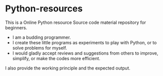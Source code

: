 # Python-resources

This is a Online Python resource Source code material repository for beginners.


- I am a budding programmer.
- I create these little programs as experiments to play with Python, or to solve problems for myself. 
- I would gladly accept reviews and suggestions from others to improve, simplify, or make the codes more efficient.

I also provide the working principle and the expected output.
